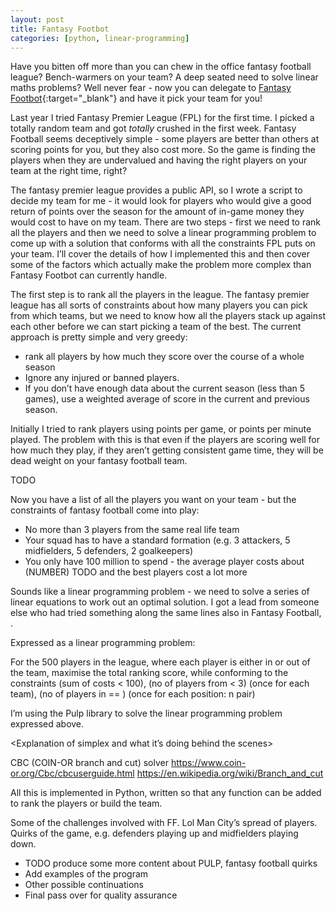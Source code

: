 ```yaml
---
layout: post
title: Fantasy Footbot
categories: [python, linear-programming]
---
```


Have you bitten off more than you can chew in the office fantasy football league?
Bench-warmers on your team? A deep seated need to solve linear maths problems?  Well
never fear - now you can delegate to [Fantasy Footbot](https://github.com/rach-sharp/fantasy-footbot){:target="_blank"}
and have it pick your team for you!

Last year I tried Fantasy Premier League (FPL) for the first time. I picked a totally
random team and got _totally_ crushed in the first week.
Fantasy Football seems deceptively simple - some players are better than others at
scoring points for you, but they also cost more. So the game is finding the players
when they are undervalued and having the right players on your team at the right time, right?

The fantasy premier league provides a public API, so I wrote a script to decide my
team for me - it would look for players who would give a good return of points over
the season for the amount of in-game money they would cost to have on my team. There are
two steps - first we need to rank all the players and then we need to solve a linear
programming problem to come up with a solution that conforms with all the constraints FPL puts on your team. I’ll
cover the details of how I implemented this and then cover some of the factors which
actually make the problem more complex than Fantasy Footbot can currently handle.

The first step is to rank all the players in the league. The fantasy premier league
has all sorts of constraints about how many players you can pick from which teams,
but we need to know how all the players stack up against each other before we can
start picking a team of the best. The current approach is pretty simple and very
greedy:

- rank all players by how much they score over the course of a whole season
- Ignore any injured or banned players.
- If you don’t have enough data about the current season (less than 5 games), use a 
  weighted average of score in the current and previous season.

Initially I tried to rank players using points per game, or points per minute
played. The problem with this is that even if the players are scoring well for how much
they play, if they aren’t getting consistent game time, they will be dead weight
on your fantasy football team.

<Example of ranking the players> TODO

Now you have a list of all the players you want on your team - but the constraints
of fantasy football come into play:

- No more than 3 players from the same real life team
- Your squad has to have a standard formation (e.g. 3 attackers, 5 midfielders, 5 defenders, 2 goalkeepers)
- You only have 100 million to spend - the average player costs about (NUMBER) TODO
  and the best players cost a lot more

Sounds like a linear programming problem - we need to solve a series of linear
equations to work out an optimal solution. I got a lead from someone else who had
tried something along the same lines also in Fantasy Football, <lead here>.

Expressed as a linear programming problem:

For the 500 players in the league, where each player is either in or out of the team, maximise the total ranking score, while conforming to the constraints (sum of costs < 100), (no of players from <team> < 3) (once for each team), (no of players in <position> == <n>) (once for each position: n pair)

I’m using the Pulp library to solve the linear programming problem expressed above.

<Explanation of simplex and what it’s doing behind the scenes>

CBC (COIN-OR branch and cut) solver https://www.coin-or.org/Cbc/cbcuserguide.html
https://en.wikipedia.org/wiki/Branch_and_cut

All this is implemented in Python, written so that any function can be added to rank the
players or build the team.

Some of the challenges involved with FF. Lol Man City’s spread of players.
Quirks of the game, e.g. defenders playing up and midfielders playing down.

- TODO produce some more content about PULP, fantasy football quirks
- Add examples of the program
- Other possible continuations
- Final pass over for quality assurance

